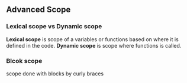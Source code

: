 ## Advanced Scope

### Lexical scope vs Dynamic scope
**Lexical scope** is scope of a variables or functions based on where it is defined in the code.
**Dynamic scope** is scope where functions is called. 

### Blcok scope
scope done with blocks by curly braces
